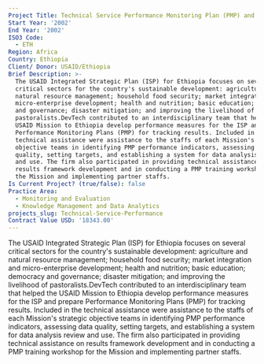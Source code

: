 ```yaml
---
Project Title: Technical Service Performance Monitoring Plan (PMP) and Workshop
Start Year: '2002'
End Year: '2002'
ISO3 Code:
  - ETH
Region: Africa
Country: Ethiopia
Client/ Donor: USAID/Ethiopia
Brief Description: >-
  The USAID Integrated Strategic Plan (ISP) for Ethiopia focuses on several
  critical sectors for the country's sustainable development: agriculture and
  natural resource management; household food security; market integration and
  micro-enterprise development; health and nutrition; basic education; democracy
  and governance; disaster mitigation; and improving the livelihood of
  pastoralists.DevTech contributed to an interdisciplinary team that helped the
  USAID Mission to Ethiopia develop performance measures for the ISP and prepare
  Performance Monitoring Plans (PMP) for tracking results. Included in the
  technical assistance were assistance to the staffs of each Mission's strategic
  objective teams in identifying PMP performance indicators, assessing data
  quality, setting targets, and establishing a system for data analysis review
  and use. The firm also participated in providing technical assistance on
  results framework development and in conducting a PMP training workshop for
  the Mission and implementing partner staffs.
Is Current Project? (true/false): false
Practice Area:
  - Monitoring and Evaluation
  - Knowledge Management and Data Analytics
projects_slug: Technical-Service-Performance
Contract Value USD: '18343.00'
---
```

The USAID Integrated Strategic Plan (ISP) for Ethiopia focuses on several critical sectors for the country's sustainable development: agriculture and natural resource management; household food security; market integration and micro-enterprise development; health and nutrition; basic education; democracy and governance; disaster mitigation; and improving the livelihood of pastoralists.DevTech contributed to an interdisciplinary team that helped the USAID Mission to Ethiopia develop performance measures for the ISP and prepare Performance Monitoring Plans (PMP) for tracking results. Included in the technical assistance were assistance to the staffs of each Mission's strategic objective teams in identifying PMP performance indicators, assessing data quality, setting targets, and establishing a system for data analysis review and use. The firm also participated in providing technical assistance on results framework development and in conducting a PMP training workshop for the Mission and implementing partner staffs.